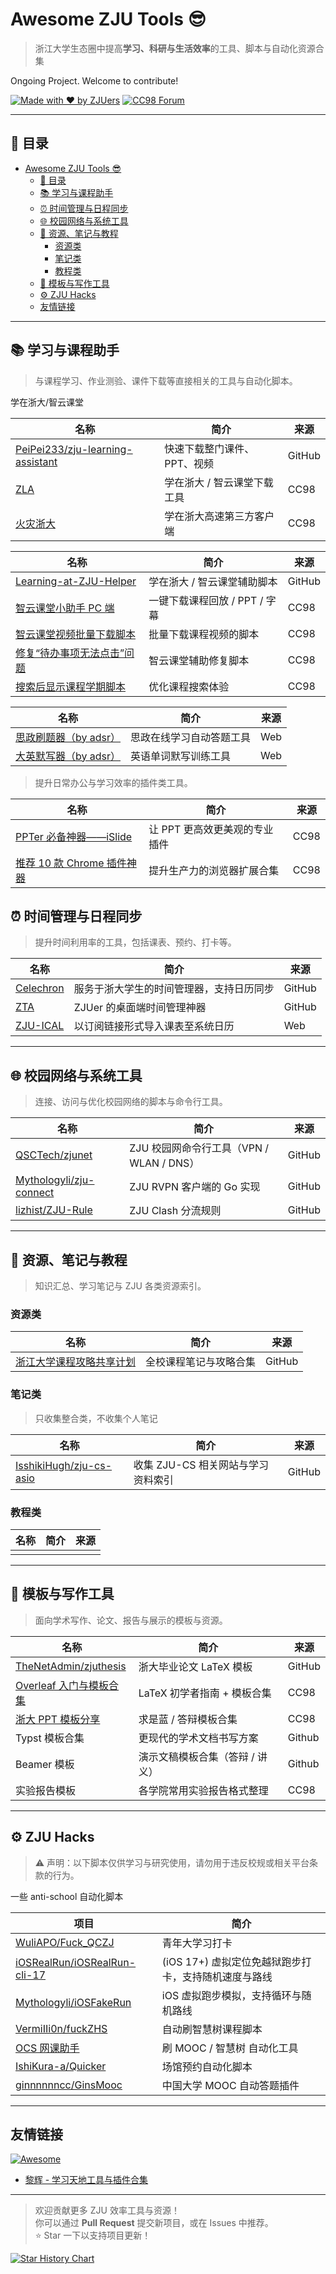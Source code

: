 # Awesome ZJU Tools 😎

> 浙江大学生态圈中提高**学习、科研与生活效率**的工具、脚本与自动化资源合集

Ongoing Project. Welcome to contribute!

[![Made with ❤️ by ZJUers](https://img.shields.io/badge/Made%20with%20❤️%20by-ZJUers-blue.svg)]() [![CC98 Forum](https://img.shields.io/badge/CC98-%E6%B5%99%E5%A4%A7%E8%AE%BA%E5%9D%9B-green)](https://www.cc98.org)

---

## 📘 目录
- [Awesome ZJU Tools 😎](#awesome-zju-tools-)
  - [📘 目录](#-目录)
  - [📚 学习与课程助手](#-学习与课程助手)
  - [⏰ 时间管理与日程同步](#-时间管理与日程同步)
  - [🌐 校园网络与系统工具](#-校园网络与系统工具)
  - [📓 资源、笔记与教程](#-资源笔记与教程)
    - [资源类](#资源类)
    - [笔记类](#笔记类)
    - [教程类](#教程类)
  - [🧮 模板与写作工具](#-模板与写作工具)
  - [⚙️ ZJU Hacks](#️-zju-hacks)
  - [友情链接](#友情链接)

---

## 📚 学习与课程助手

> 与课程学习、作业测验、课件下载等直接相关的工具与自动化脚本。

学在浙大/智云课堂

| 名称 | 简介 | 来源 |
|------|------|------|
| [PeiPei233/zju-learning-assistant](https://github.com/PeiPei233/zju-learning-assistant) | 快速下载整门课件、PPT、视频 | GitHub |
| [ZLA](https://www.cc98.org/topic/5860105) | 学在浙大 / 智云课堂下载工具 | CC98 |
| [火灾浙大](https://www.cc98.org/topic/6114449) | 学在浙大高速第三方客户端 | CC98 |

| 名称 | 简介 | 来源 |
|------|------|------|
| [Learning-at-ZJU-Helper](https://github.com/memset0/Learning-at-ZJU-Helper) | 学在浙大 / 智云课堂辅助脚本 | GitHub |
| [智云课堂小助手 PC 端](https://www.cc98.org/topic/5648174) | 一键下载课程回放 / PPT / 字幕 | CC98 |
| [智云课堂视频批量下载脚本](https://www.cc98.org/topic/6020806) | 批量下载课程视频的脚本 | CC98 |
| [修复“待办事项无法点击”问题](https://www.cc98.org/topic/6015122) | 智云课堂辅助修复脚本 | CC98 |
| [搜索后显示课程学期脚本](https://www.cc98.org/topic/5924992) | 优化课程搜索体验 | CC98 |

| 名称 | 简介 | 来源 |
|------|------|------|
| [思政刷题器（by adsr）](https://study.zjueva.net/) | 思政在线学习自动答题工具 | Web |
| [大英默写器（by adsr）](https://eng.zjueva.net/) | 英语单词默写训练工具 | Web |


> 提升日常办公与学习效率的插件类工具。

| 名称 | 简介 | 来源 |
|------|------|------|
| [PPTer 必备神器——iSlide](https://www.cc98.org/topic/5011137) | 让 PPT 更高效更美观的专业插件 | CC98 |
| [推荐 10 款 Chrome 插件神器](https://www.cc98.org/topic/5148185) | 提升生产力的浏览器扩展合集 | CC98 |



## ⏰ 时间管理与日程同步

> 提升时间利用率的工具，包括课表、预约、打卡等。

| 名称 | 简介 | 来源 |
|------|------|------|
| [Celechron](https://github.com/Celechron/Celechron) | 服务于浙大学生的时间管理器，支持日历同步 | GitHub |
| [ZTA](https://github.com/wdtjm/zta) | ZJUer 的桌面端时间管理神器 | GitHub |
| [ZJU-ICAL](https://ical.raynor.top/static) | 以订阅链接形式导入课表至系统日历 | Web |

---

## 🌐 校园网络与系统工具

> 连接、访问与优化校园网络的脚本与命令行工具。

| 名称 | 简介 | 来源 |
|------|------|------|
| [QSCTech/zjunet](https://github.com/QSCTech/zjunet) | ZJU 校园网命令行工具（VPN / WLAN / DNS） | GitHub |
| [Mythologyli/zju-connect](https://github.com/Mythologyli/zju-connect) | ZJU RVPN 客户端的 Go 实现 | GitHub |
| [lizhist/ZJU-Rule](https://github.com/lizhist/ZJU-Rule) | ZJU Clash 分流规则 | GitHub |



---

## 📓 资源、笔记与教程

> 知识汇总、学习笔记与 ZJU 各类资源索引。

### 资源类

| 名称 | 简介 | 来源 |
|------|------|------|
| [浙江大学课程攻略共享计划](https://github.com/QSCTech/zju-icicles) | 全校课程笔记与攻略合集 | GitHub |

### 笔记类
> 只收集整合类，不收集个人笔记


| 名称 | 简介 | 来源 |
|------|------|------|
| [IsshikiHugh/zju-cs-asio](https://github.com/IsshikiHugh/zju-cs-asio) | 收集 ZJU-CS 相关网站与学习资料索引 | GitHub |

### 教程类
| 名称 | 简介 | 来源 |
|------|------|------|
|||



---

## 🧮 模板与写作工具

> 面向学术写作、论文、报告与展示的模板与资源。

| 名称 | 简介 | 来源 |
|------|------|------|
| [TheNetAdmin/zjuthesis](https://github.com/TheNetAdmin/zjuthesis) | 浙大毕业论文 LaTeX 模板 | GitHub |
| [Overleaf 入门与模板合集](https://www.cc98.org/topic/5929587) | LaTeX 初学者指南 + 模板合集 | CC98 |
| [浙大 PPT 模板分享](https://www.cc98.org/topic/5906507) | 求是蓝 / 答辩模板合集 | CC98 |
| Typst 模板合集 | 更现代的学术文档书写方案 | Github |
| Beamer 模板 | 演示文稿模板合集（答辩 / 讲义） | Github |
| 实验报告模板 | 各学院常用实验报告格式整理 | CC98 |

---

## ⚙️ ZJU Hacks

> ⚠️ 声明：以下脚本仅供学习与研究使用，请勿用于违反校规或相关平台条款的行为。  

一些 anti-school 自动化脚本

| 项目 | 简介 |
|------|------|
| [WuliAPO/Fuck_QCZJ](https://github.com/WuliAPO/Fuck_QCZJ) | 青年大学习打卡 |
| [iOSRealRun/iOSRealRun-cli-17](https://github.com/iOSRealRun/iOSRealRun-cli-17) | (iOS 17+) 虚拟定位免越狱跑步打卡，支持随机速度与路线 |
| [Mythologyli/iOSFakeRun](https://github.com/Mythologyli/iOSFakeRun) | iOS 虚拟跑步模拟，支持循环与随机路线 |
| [VermiIIi0n/fuckZHS](https://github.com/VermiIIi0n/fuckZHS) | 自动刷智慧树课程脚本 |
| [OCS 网课助手](https://docs.ocsjs.com/docs/quickly-start/) | 刷 MOOC / 智慧树 自动化工具 |
| [IshiKura-a/Quicker](https://github.com/IshiKura-a/Quicker) | 场馆预约自动化脚本 |
| [ginnnnnncc/GinsMooc](https://github.com/ginnnnnncc/GinsMooc) | 中国大学 MOOC 自动答题插件 |

---

## 友情链接
[![Awesome](https://awesome.re/badge.svg)](https://awesome.re)
- [黎辉 - 学习天地工具与插件合集](https://www.cc98.org/topic/6054386)


---

> 欢迎贡献更多 ZJU 效率工具与资源！  
> 你可以通过 **Pull Request** 提交新项目，或在 Issues 中推荐。  
> ⭐ Star 一下以支持项目更新！


[![Star History Chart](https://api.star-history.com/svg?repos=Phil-Fan/awesome-zju-tools&type=date&legend=top-left)](https://www.star-history.com/#Phil-Fan/awesome-zju-tools&type=date&legend=top-left)